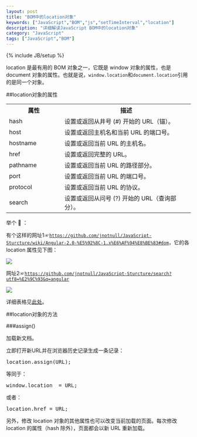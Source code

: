 ```yaml
---
layout: post
title: "BOM中的location对象"
keywords: ["JavaScript","BOM","js","setTimeInterval","location"]
description: "详细解读JavaScript BOM中的location对象"
category: "JavaScript"
tags: ["JavaScript","BOM"]
---
```

{% include JB/setup %}

location 是最有用的 BOM 对象之一，它既是 window 对象的属性，也是 document 对象的属性。也就是说，`window.location`和`document.location`引用的是同一个对象。

##location对象的属性

<table>
  <tr>
    <th style="width:30%">属性</th>
    <th>描述</th>
  </tr>
  <tr>
    <td>hash</td>
    <td>设置或返回从井号 (#) 开始的 URL（锚）。</td>
  </tr>
  <tr>
    <td>host</td>
    <td>设置或返回主机名和当前 URL 的端口号。</td>
  </tr>
  <tr>
    <td>hostname</td>
    <td>设置或返回当前 URL 的主机名。</td>
  </tr>
  <tr>
    <td>href</td>
    <td>设置或返回完整的 URL。</td>
  </tr>
  <tr>
    <td>pathname</td>
    <td>设置或返回当前 URL 的路径部分。</td>
  </tr>
  <tr>
    <td>port</td>
    <td>设置或返回当前 URL 的端口号。</td>
  </tr>
  <tr>
    <td>protocol</td>
    <td>设置或返回当前 URL 的协议。</td>
  </tr>
  <tr>
    <td>search</td>
    <td>设置或返回从问号 (?) 开始的 URL（查询部分）。</td>
  </tr>
  </table>
  
  举个 🌰 ：
  
  有个这样的网址1☞<code class="txt">https://github.com/jnotnull/JavaScript-Sturcture/wiki/Angular-2.0-%E5%92%8C-1.x%E6%AF%94%E8%BE%83#dom</code>，它的各 location 属性见下图：
  
  ![](http://cdn.saymagic.cn/o_1apii51m71omu10841rp21paijl39.png)
  
网址2☞<code class="txt">https://github.com/jnotnull/JavaScript-Sturcture/search?utf8=%E2%9C%93&q=angular</code>

![](http://cdn.saymagic.cn/o_1apiid1i814mr447at8an4v1oe.png)
  
  详细表格见[此处](http://blog.ilanyy.com/example/location/)。##location对象的方法

###assign()

加载新文档。

立即打开新URL并在浏览器历史记录生成一条记录：

<pre>
location.assign(URL);
</pre>

等同于：

<pre>
window.location  = URL;
</pre>

或者：

<pre>
location.href = URL;
</pre>

另外，修改 location 对象的其他属性也可以改变当前加载的页面。每次修改 location 的属性（hash 除外），页面都会以新 URL 重新加载。